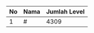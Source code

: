 | No | Nama            | Jumlah Level |
|----|-----------------|--------------|
| 1  | #    |    4309        |
